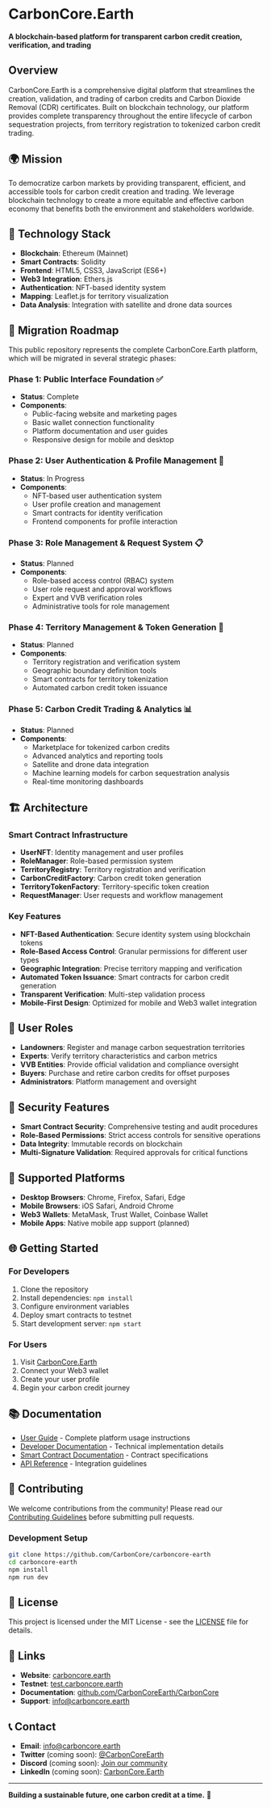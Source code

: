 # CarbonCore.Earth

**A blockchain-based platform for transparent carbon credit creation, verification, and trading**

## Overview

CarbonCore.Earth is a comprehensive digital platform that streamlines the creation, validation, and trading of carbon credits and Carbon Dioxide Removal (CDR) certificates. Built on blockchain technology, our platform provides complete transparency throughout the entire lifecycle of carbon sequestration projects, from territory registration to tokenized carbon credit trading.

## 🌍 Mission

To democratize carbon markets by providing transparent, efficient, and accessible tools for carbon credit creation and trading. We leverage blockchain technology to create a more equitable and effective carbon economy that benefits both the environment and stakeholders worldwide.

## 🔧 Technology Stack

- **Blockchain**: Ethereum (Mainnet)
- **Smart Contracts**: Solidity
- **Frontend**: HTML5, CSS3, JavaScript (ES6+)
- **Web3 Integration**: Ethers.js
- **Authentication**: NFT-based identity system
- **Mapping**: Leaflet.js for territory visualization
- **Data Analysis**: Integration with satellite and drone data sources

## 🚀 Migration Roadmap

This public repository represents the complete CarbonCore.Earth platform, which will be migrated in several strategic phases:

### Phase 1: Public Interface Foundation ✅
- **Status**: Complete
- **Components**: 
  - Public-facing website and marketing pages
  - Basic wallet connection functionality
  - Platform documentation and user guides
  - Responsive design for mobile and desktop

### Phase 2: User Authentication & Profile Management 🔄
- **Status**: In Progress
- **Components**:
  - NFT-based user authentication system
  - User profile creation and management
  - Smart contracts for identity verification
  - Frontend components for profile interaction

### Phase 3: Role Management & Request System 📋
- **Status**: Planned
- **Components**:
  - Role-based access control (RBAC) system
  - User role request and approval workflows
  - Expert and VVB verification roles
  - Administrative tools for role management

### Phase 4: Territory Management & Token Generation 🌲
- **Status**: Planned
- **Components**:
  - Territory registration and verification system
  - Geographic boundary definition tools
  - Smart contracts for territory tokenization
  - Automated carbon credit token issuance

### Phase 5: Carbon Credit Trading & Analytics 📊
- **Status**: Planned
- **Components**:
  - Marketplace for tokenized carbon credits
  - Advanced analytics and reporting tools
  - Satellite and drone data integration
  - Machine learning models for carbon sequestration analysis
  - Real-time monitoring dashboards

## 🏗️ Architecture

### Smart Contract Infrastructure
- **UserNFT**: Identity management and user profiles
- **RoleManager**: Role-based permission system
- **TerritoryRegistry**: Territory registration and verification
- **CarbonCreditFactory**: Carbon credit token generation
- **TerritoryTokenFactory**: Territory-specific token creation
- **RequestManager**: User requests and workflow management

### Key Features
- **NFT-Based Authentication**: Secure identity system using blockchain tokens
- **Role-Based Access Control**: Granular permissions for different user types
- **Geographic Integration**: Precise territory mapping and verification
- **Automated Token Issuance**: Smart contracts for carbon credit generation
- **Transparent Verification**: Multi-step validation process
- **Mobile-First Design**: Optimized for mobile and Web3 wallet integration

## 👥 User Roles

- **Landowners**: Register and manage carbon sequestration territories
- **Experts**: Verify territory characteristics and carbon metrics
- **VVB Entities**: Provide official validation and compliance oversight
- **Buyers**: Purchase and retire carbon credits for offset purposes
- **Administrators**: Platform management and oversight

## 🔐 Security Features

- **Smart Contract Security**: Comprehensive testing and audit procedures
- **Role-Based Permissions**: Strict access controls for sensitive operations
- **Data Integrity**: Immutable records on blockchain
- **Multi-Signature Validation**: Required approvals for critical functions

## 📱 Supported Platforms

- **Desktop Browsers**: Chrome, Firefox, Safari, Edge
- **Mobile Browsers**: iOS Safari, Android Chrome
- **Web3 Wallets**: MetaMask, Trust Wallet, Coinbase Wallet
- **Mobile Apps**: Native mobile app support (planned)

## 🌐 Getting Started

### For Developers
1. Clone the repository
2. Install dependencies: `npm install`
3. Configure environment variables
4. Deploy smart contracts to testnet
5. Start development server: `npm start`

### For Users
1. Visit [CarbonCore.Earth](https://carboncore.earth)
2. Connect your Web3 wallet
3. Create your user profile
4. Begin your carbon credit journey

## 📚 Documentation

- [User Guide](docs/user-guide.md) - Complete platform usage instructions
- [Developer Documentation](docs/developer-guide.md) - Technical implementation details
- [Smart Contract Documentation](docs/smart-contracts.md) - Contract specifications
- [API Reference](docs/api-reference.md) - Integration guidelines

## 🤝 Contributing

We welcome contributions from the community! Please read our [Contributing Guidelines](CONTRIBUTING.md) before submitting pull requests.

### Development Setup
```bash
git clone https://github.com/CarbonCore/carboncore-earth
cd carboncore-earth
npm install
npm run dev
```

## 📄 License

This project is licensed under the MIT License - see the [LICENSE](LICENSE) file for details.

## 🔗 Links

- **Website**: [carboncore.earth](https://carboncore.earth)
- **Testnet**: [test.carboncore.earth](https://test.carboncore.earth)
- **Documentation**: [github.com/CarbonCoreEarth/CarbonCore](https://github.com/CarbonCoreEarth/CarbonCore)
- **Support**: [info@carboncore.earth](mailto:info@carboncore.earth)

## 📞 Contact

- **Email**: info@carboncore.earth
- **Twitter** (coming soon): [@CarbonCoreEarth](https://twitter.com/CarbonCoreEarth)
- **Discord** (coming soon): [Join our community](https://discord.gg/carboncore)
- **LinkedIn** (coming soon): [CarbonCore.Earth](https://linkedin.com/company/carboncore-earth)

---

**Building a sustainable future, one carbon credit at a time.** 🌱
